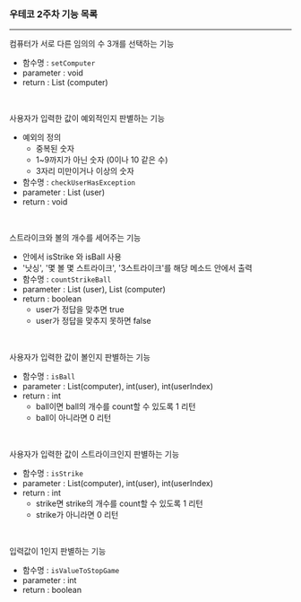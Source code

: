 ### 우테코 2주차 기능 목록

---
컴퓨터가 서로 다른 임의의 수 3개를 선택하는 기능
* 함수명 : `setComputer`
* parameter : void
* return : List (computer)

<br>

사용자가 입력한 값이 예외적인지 판별하는 기능
* 예외의 정의
    * 중복된 숫자
    * 1~9까지가 아닌 숫자 (0이나 10 같은 수)
    * 3자리 미만이거나 이상의 숫자
* 함수명 : `checkUserHasException`
* parameter : List (user)
* return : void

<br>

스트라이크와 볼의 개수를 세어주는 기능
* 안에서 isStrike 와 isBall 사용
* '낫싱', '몇 볼 몇 스트라이크', '3스트라이크'를 해당 메소드 안에서 출력
* 함수명 : `countStrikeBall`
* parameter : List (user), List (computer)
* return : boolean 
  * user가 정답을 맞추면 true
  * user가 정답을 맞추지 못하면 false 

<br>

사용자가 입력한 값이 볼인지 판별하는 기능
* 함수명 : `isBall`
* parameter : List(computer), int(user), int(userIndex) 
* return : int
  * ball이면 ball의 개수를 count할 수 있도록 1 리턴
  * ball이 아니라면 0 리턴

<br>

사용자가 입력한 값이 스트라이크인지 판별하는 기능
* 함수명 : `isStrike`
* parameter : List(computer), int(user), int(userIndex)
* return : int
  * strike면 strike의 개수를 count할 수 있도록 1 리턴
  * strike가 아니라면 0 리턴

<br>

입력값이 1인지 판별하는 기능
* 함수명 : `isValueToStopGame`
* parameter : int
* return : boolean


